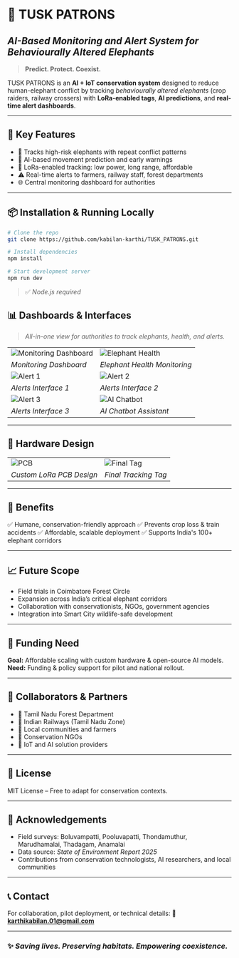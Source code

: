 # 🐘 **TUSK PATRONS**

## *AI-Based Monitoring and Alert System for Behaviourally Altered Elephants*

> **Predict. Protect. Coexist.**

TUSK PATRONS is an **AI + IoT conservation system** designed to reduce human-elephant conflict by tracking *behaviourally altered elephants* (crop raiders, railway crossers) with **LoRa-enabled tags**, **AI predictions**, and **real-time alert dashboards**.

---

## 🚀 **Key Features**

* 🐘 Tracks high-risk elephants with repeat conflict patterns
* 🤖 AI-based movement prediction and early warnings
* 📡 LoRa-enabled tracking: low power, long range, affordable
* ⚠️ Real-time alerts to farmers, railway staff, forest departments
* 🌐 Central monitoring dashboard for authorities

---

## 📦 **Installation & Running Locally**

```bash
# Clone the repo
git clone https://github.com/kabilan-karthi/TUSK_PATRONS.git

# Install dependencies
npm install

# Start development server
npm run dev
```

> ✅ *Node.js required*

## 📊 **Dashboards & Interfaces**

> *All-in-one view for authorities to track elephants, health, and alerts.*

|                                                                                                          |                                                                                                     |
| -------------------------------------------------------------------------------------------------------- | --------------------------------------------------------------------------------------------------- |
| ![Monitoring Dashboard](https://github.com/user-attachments/assets/422331d7-6e3d-4248-8dab-70a5512069c0) | ![Elephant Health](https://github.com/user-attachments/assets/bc323cfd-5e7e-45fd-962a-e0d110054480) |
| *Monitoring Dashboard*                                                                                   | *Elephant Health Monitoring*                                                                        |
| ![Alert 1](https://github.com/user-attachments/assets/88cc4259-4f79-494a-9a26-fe046e348758)              | ![Alert 2](https://github.com/user-attachments/assets/ad990ba0-b23f-4dcb-9e5b-d1b1dee77231)         |
| *Alerts Interface 1*                                                                                     | *Alerts Interface 2*                                                                                |
| ![Alert 3](https://github.com/user-attachments/assets/2ce6f306-a21d-4764-a803-bc4ce0ae3b8e)              | ![AI Chatbot](https://github.com/user-attachments/assets/ca50fb84-703a-4bcb-8285-165cc444832c)      |
| *Alerts Interface 3*                                                                                     | *AI Chatbot Assistant*                                                                              |

---

## 🔩 **Hardware Design**

|                                                                                         |                                                                                               |
| --------------------------------------------------------------------------------------- | --------------------------------------------------------------------------------------------- |
| ![PCB](https://github.com/user-attachments/assets/1a46d4e6-34e8-47c8-8cf2-90a383f92a30) | ![Final Tag](https://github.com/user-attachments/assets/a5eea56f-853f-4b76-9e97-131cc8764260) |
| *Custom LoRa PCB Design*                                                                | *Final Tracking Tag*                                                                          |

---

## 🌿 **Benefits**

✅ Humane, conservation-friendly approach
✅ Prevents crop loss & train accidents
✅ Affordable, scalable deployment
✅ Supports India's 100+ elephant corridors

---

## 📈 **Future Scope**

* Field trials in Coimbatore Forest Circle
* Expansion across India’s critical elephant corridors
* Collaboration with conservationists, NGOs, government agencies
* Integration into Smart City wildlife-safe development

---

## 💸 **Funding Need**

**Goal:** Affordable scaling with custom hardware & open-source AI models.
**Need:** Funding & policy support for pilot and national rollout.

---

## 🤝 **Collaborators & Partners**

* 🌳 Tamil Nadu Forest Department
* 🚂 Indian Railways (Tamil Nadu Zone)
* 👥 Local communities and farmers
* 🌿 Conservation NGOs
* 🔗 IoT and AI solution providers

---

## 📜 **License**

MIT License – Free to adapt for conservation contexts.

---

## 🙏 **Acknowledgements**

* Field surveys: Boluvampatti, Pooluvapatti, Thondamuthur, Marudhamalai, Thadagam, Anamalai
* Data source: *State of Environment Report 2025*
* Contributions from conservation technologists, AI researchers, and local communities

---

## 📞 **Contact**

For collaboration, pilot deployment, or technical details:
📧 **[karthikabilan.01@gmail.com](mailto:karthikabilan.01@gmail.com)**

---

### ✨ *Saving lives. Preserving habitats. Empowering coexistence.*
